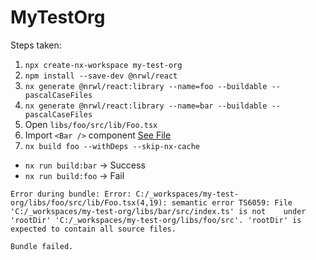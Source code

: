 # MyTestOrg

Steps taken:

1. `npx create-nx-workspace my-test-org`
2. `npm install --save-dev @nrwl/react`
3. `nx generate @nrwl/react:library --name=foo --buildable --pascalCaseFiles`
4. `nx generate @nrwl/react:library --name=bar --buildable --pascalCaseFiles`
5. Open `libs/foo/src/lib/Foo.tsx`
6. Import `<Bar />` component [See File](https://github.com/mikechabot/lib-foo-depends-on-lib-bar/blob/master/libs/foo/src/lib/Foo.tsx#L4)
7. `nx build foo --withDeps --skip-nx-cache`
  - `nx run build:bar` -> Success
  - `nx run build:foo` -> Fail
  
  ```
  Error during bundle: Error: C:/_workspaces/my-test-org/libs/foo/src/lib/Foo.tsx(4,19): semantic error TS6059: File 'C:/_workspaces/my-test-org/libs/bar/src/index.ts' is not    under 'rootDir' 'C:/_workspaces/my-test-org/libs/foo/src'. 'rootDir' is expected to contain all source files.
  
Bundle failed.
  ```
